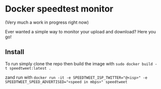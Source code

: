 Docker speedtest monitor
==
(Very much a work in progress right now)

Ever wanted a simple way to monitor your upload and download? Here you go!

Install
--

To run simply clone the repo then build the image with  ```sudo docker build -t speedtweet:latest .```  

zand run with ```docker run -it -e SPEEDTWEET_ISP_TWITTER="@<isp>" -e SPEEDTWEET_SPEED_ADVERTISED="<speed in mbps>" speedtweet```
